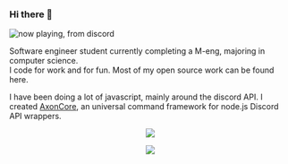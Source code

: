 ### Hi there 👋

<img src="https://badges.pufler.dev/visits/Khaaz/khaaz?style=for-the-badge&logo=pinboard" alt="now playing, from discord">

Software engineer student currently completing a M-eng, majoring in computer science.  
I code for work and for fun. Most of my open source work can be found here.  

I have been doing a lot of javascript, mainly around the discord API. I created [AxonCore](https://github.com/Khaaz/AxonCore), an universal command framework for node.js Discord API wrappers.  

<p align="center">
  <img src="https://github-readme-stats.vercel.app/api?username=Khaaz&count_private=true&include_all_commits=true&show_icons=true&theme=vue"/>
</p>
<p align="center">
  <img src="https://github-readme-stats.vercel.app/api/top-langs/?username=Khaaz&hide=html&layout=compact&theme=vue"/>
</p>

